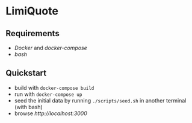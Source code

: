 # LimiQuote

## Requirements

- _Docker_ and _docker-compose_
- _bash_

## Quickstart

- build with `docker-compose build`
- run with `docker-compose up`
- seed the initial data by running `./scripts/seed.sh` in another terminal (with bash)
- browse _http://localhost:3000_

